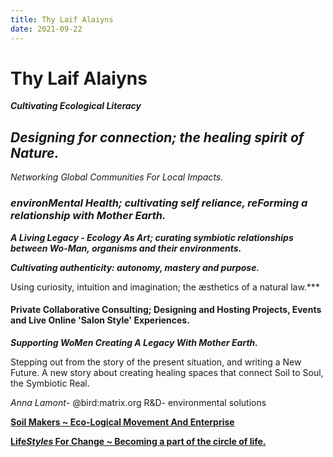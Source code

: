 ```yaml
---
title: Thy Laif Alaiyns
date: 2021-09-22
---
```


# Thy Laif Alaiyns
***Cultivating Ecological Literacy***

## *Designing for connection; the healing spirit of Nature.*
*Networking Global Communities For Local Impacts.*

### *environMental Health; cultivating self reliance, reForming a relationship with Mother Earth.*

***A Living Legacy - Ecology As Art; curating symbiotic relationships between Wo-Man, organisms and their environments.***

***Cultivating authenticity: autonomy, mastery and purpose.***

Using curiosity, intuition and imagination; the æsthetics of a natural law.***

#### Private Collaborative Consulting; Designing and Hosting Projects, Events and Live Online 'Salon Style' Experiences.

***Supporting WoMen Creating A Legacy With Mother Earth.***

Stepping out from the story of the present situation, and writing a New Future. A new story about creating healing spaces that connect Soil to Soul, the Symbiotic Real.

*Anna Lamont*- @bird:matrix.org
R&D- environmental solutions

[**Soil Makers ~ Eco-Logical Movement And Enterprise**](./readme.md)

[**Life*Styles* For Change ~ Becoming a part of the circle of life.**](./lifeStylesForChange/lifeStylesForChangeIntro.md)

